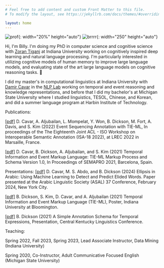 ```yaml
---
# Feel free to add content and custom Front Matter to this file.
# To modify the layout, see https://jekyllrb.com/docs/themes/#overriding-theme-defaults

layout: home
---
```

![prof](../assets/images/prof.png){: width="20%" height="auto"}
![brrrr](../assets/images/brrrr.jpg){: width="250" height="auto"}

Hi, I'm Billy. I'm doing my PhD in computer science and cognitive science with [Zoran Tiganj](https://homes.luddy.indiana.edu/ztiganj/) at Indiana University working on cognitively inspired deep learning and natural language processing. I'm particularly interested in utilizing cognitive models of human memory to improve large language models, and evaluating state of the art large language models on cognitive reasoning tasks. 👻

I did my master's in computational linguistics at Indiana University with [Damir Cavar](https://damir.cavar.me/) in the [NLP Lab](https://nlp-lab.org/) working on temporal and event reasoning and knowledge representations, and before that I did my bachelor's at Michigan State University where I studied linguistics, TESOL, Chinese, and Korean, and did a summer language program at Harbin Institute of Technology.

Publications:

[[pdf]](https://sigsem.uvt.nl/isa18/ISA-18_32_Paper.pdf) D. Cavar, A. Aljubailan, L. Mompelat, Y. Won, B. Dickson, M. Fort, A. Davis, and S. Kim (2022) Event Sequencing Annotation with TIE-ML, In proceedings of the The Eighteenth Joint ACL - ISO Workshop on Interoperable Semantic Annotation (ISA-18 2022), at LREC 2022 in Marsaille, France.

[[pdf]](https://arxiv.org/abs/2109.13892) D. Cavar, B. Dickson, A. Aljubailan, and S. Kim (2021) Temporal Information and Event Markup Language: TIE-ML Markup Process and Schema Version 1.0, In Proceedings of SEMAPRO 2021, Barcelona, Spain.

Presentations:
[[pdf]](https://nlp-lab.org/publications/Ellipsis_IU.pdf) D. Cavar, M. S. Abdo, and B. Dickson (2024) Ellipsis in Arabic: Using Machine Learning to Detect and Predict Elided Words. Paper presented at the Arabic Linguistic Society (ASAL) 37 Conference, February 2024, New York City.

[[pdf]](https://nlp-lab.org/timeevents/TIEML_Poster_8_27.pdf) B. Dickson, S. Kim, D. Cavar, and A. Aljubailan (2021) Temporal Information and Event Markup Language (TIE-ML), Poster, Indiana University at Bloomington.

[[pdf]](../assets/Dickson_Time_CKLiC_21.pdf) B. Dickson (2021) A Simple Annotation Schema for Temporal Expressions, Presentation, Central Kentucky Linguistics Conference.

Teaching:

Spring 2022, Fall 2023, Spring 2023, Lead Associate Instructor, Data Mining (Indiana University)

Spring 2020, Co-Instructor, Adult Communicative Focused English (Michigan State University)